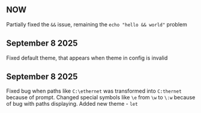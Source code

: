 ## NOW

Partially fixed the `&&` issue, remaining the `echo "hello && world"` problem

## September 8 2025

Fixed default theme, that appears when theme in config is invalid

## September 8 2025

Fixed bug when paths like `C:\ethernet` was transformed into `C:thernet` because of prompt.
Changed special symbols like `\e` from `\w` to `\:w` because of bug with paths displaying.
Added new theme - `let`